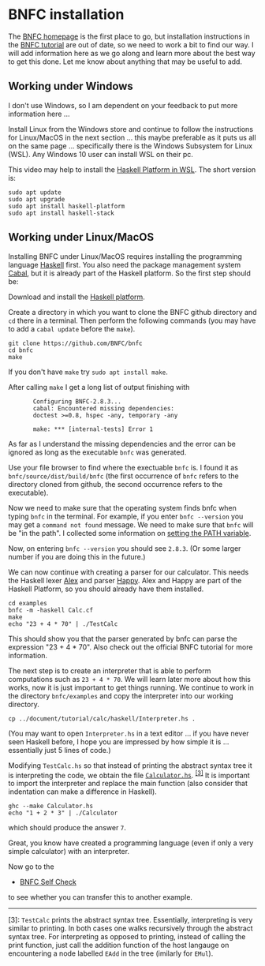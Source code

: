 # BNFC installation

The [BNFC homepage](http://bnfc.digitalgrammars.com/) is the first place to go, but installation instructions in the [BNFC tutorial](http://bnfc.digitalgrammars.com/tutorial/bnfc-tutorial.html) are out of date, so we need to work a bit to find our way. I will add information here as we go along and learn more about the best way to get this done. Let me know about anything that may be useful to add. 

## Working under Windows

I don't use Windows, so I am dependent on your feedback to put more information here ...

Install Linux from the Windows store and continue to follow the instructions for Linux/MacOS in the next section ... this maybe preferable as it puts us all on the same page ... specifically there is the Windows Subsystem for Linux (WSL). Any Windows 10 user can install WSL on their pc. 

This video may help to install the [Haskell Platform in WSL](https://www.youtube.com/watch?v=aC3-Ur-mNM0). The short version is:

    sudo apt update
    sudo apt upgrade
    sudo apt install haskell-platform
    sudo apt install haskell-stack

## Working under Linux/MacOS

Installing BNFC under Linux/MacOS requires installing the programming language [Haskell](https://www.haskell.org/) first. You also need the package management system [Cabal](https://www.haskell.org/cabal/), but it is already part of the Haskell platform. So the first step should be:

Download and install the [Haskell platform](https://www.haskell.org/platform/). 

Create a directory in which you want to clone the BNFC github directory and `cd` there in a terminal. Then perform the following commands (you may have to add a `cabal update` before the `make`).

    git clone https://github.com/BNFC/bnfc
    cd bnfc  
    make
    
If you don't have `make` try `sudo apt install make`.

After calling `make` I get a long list of output finishing with

           Configuring BNFC-2.8.3...
           cabal: Encountered missing dependencies:
           doctest >=0.8, hspec -any, temporary -any

           make: *** [internal-tests] Error 1
        
As far as I understand the missing dependencies and the error can be ignored as long as the executable `bnfc` was generated. 

Use your file browser to find where the exectuable `bnfc` is. I found it as `bnfc/source/dist/build/bnfc` (the first occurrence of `bnfc` refers to the directory cloned from github, the second occurrence refers to the executable).

Now we need to make sure that the operating system finds bnfc when typing `bnfc` in the terminal. For example, if you enter `bnfc --version` you may get a `command not found` message. We need to make sure that `bnfc` will be "in the path". I collected some information on [setting the PATH variable](https://github.com/alexhkurz/compiler-construction/blob/master/PATH.md). 
 
Now, on entering `bnfc --version` you should see `2.8.3`. (Or some larger number if you are doing this in the future.)

We can now continue with creating a parser for our calculator. This needs the Haskell lexer [Alex](https://www.haskell.org/alex/) and parser [Happy](https://www.haskell.org/happy/). Alex and Happy are part of the Haskell Platform, so you should already have them installed.

    cd examples
    bnfc -m -haskell Calc.cf
    make
    echo "23 + 4 * 70" | ./TestCalc 
    
This should show you that the parser generated by bnfc can parse the expression "23 + 4 * 70". Also check out the official BNFC tutorial for more information.
 
The next step is to create an interpreter that is able to perform computations such as `23 + 4 * 70`. We will learn later more about how this works, now it is just important to get things running. We continue to work in the directory `bnfc/examples` and copy the interpreter into our working directory. 
 
    cp ../document/tutorial/calc/haskell/Interpreter.hs .
  
(You may want to open `Interpreter.hs` in a text editor ... if you have never seen Haskell before, I hope you are impressed by how simple it is ... essentially just 5 lines of code.)

Modifying `TestCalc.hs` so that instead of printing the abstract syntax tree it is interpreting the code, we obtain the file [`Calculator.hs`](https://github.com/alexhkurz/programming-languages-2019/blob/master/Calculator/Calculator.hs). <sup>[[3]](#footnote)</sup> It is important to import the interpreter and replace the main function (also consider that indentation can make a difference in Haskell).
  
    ghc --make Calculator.hs
    echo "1 + 2 * 3" | ./Calculator
    
which should produce the answer `7`.

Great, you know have created a programming language (even if only a very simple calculator) with an interpreter.

Now go to the

- [BNFC Self Check](https://github.com/alexhkurz/programming-languages-2019/blob/master/BNFC-example.md)

to see whether you can transfer this to another example.
    
---

<a name="footnote">[3]</a>: `TestCalc` prints the abstract syntax tree. Essentially, interpreting is very similar to printing. In both cases one walks recursively through the abstract syntax tree. For interpreting as opposed to printing, instead of calling the print function, just call the addition function of the host langauge on encountering a node labelled `EAdd` in the tree (imilarly for `EMul`).
